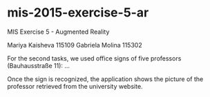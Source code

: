 # mis-2015-exercise-5-ar

MIS Exercise 5 - Augmented Reality

Mariya Kaisheva 115109
Gabriela Molina 115302

For the second tasks, we used office signs of five professors (Bauhausstraße 11): ...

Once the sign is recognized, the application shows the picture of the professor retrieved from the university website.
